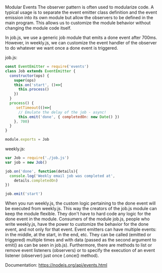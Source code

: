 Modular Events
The observer pattern is often used to modularize code. A typical usage is to separate the event emitter class definition and the event emission into its own module but allow the observers to be defined in the main program. This allows us to customize the module behavior without changing the module code itself.

In job.js, we use a generic job module that emits a done event after 700ms. However, in weekly.js, we can customize the event handler of the observer to do whatever we want once a done event is triggered.

job.js:
```js
const EventEmitter = require('events')
class Job extends EventEmitter {
  constructor(ops) {
    super(ops)
    this.on('start', ()=>{
      this.process()
    })
  }
  process() {
     setTimeout(()=>{
      // Emulate the delay of the job - async!
      this.emit('done', { completedOn: new Date() })
    }, 700)
  }
}

module.exports = Job
```
weekly.js:


```js
var Job = require('./job.js')
var job = new Job()

job.on('done', function(details){
  console.log('Weekly email job was completed at',
    details.completedOn)
})

job.emit('start')
```

When you run weekly.js, the custom logic pertaining to the done event will be executed from weekly.js. This way the creators of the job.js module can keep the module flexible. They don't have to hard code any logic for the done event in the module. Consumers of the module job.js, people who write weekly.js, have the power to customize the behavior for the done event, and not only for that event. Event emitters can have multiple events: in the middle, at the start, in the end, etc. They can be called (emitted or triggered) multiple times and with data (passed as the second argument to emit() as can be seen in job.js). Furthermore, there are methods to list or remove event listeners (observers) or to specify the execution of an event listener (observer) just once (.once() method).

Documentation: https://nodejs.org/api/events.html
